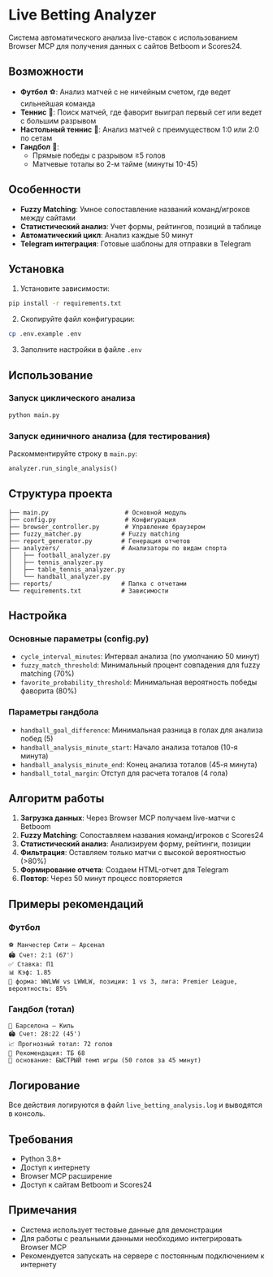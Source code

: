 # Live Betting Analyzer

Система автоматического анализа live-ставок с использованием Browser MCP для получения данных с сайтов Betboom и Scores24.

## Возможности

- **Футбол** ⚽: Анализ матчей с не ничейным счетом, где ведет сильнейшая команда
- **Теннис** 🎾: Поиск матчей, где фаворит выиграл первый сет или ведет с большим разрывом
- **Настольный теннис** 🏓: Анализ матчей с преимуществом 1:0 или 2:0 по сетам
- **Гандбол** 🤾: 
  - Прямые победы с разрывом ≥5 голов
  - Матчевые тоталы во 2-м тайме (минуты 10-45)

## Особенности

- **Fuzzy Matching**: Умное сопоставление названий команд/игроков между сайтами
- **Статистический анализ**: Учет формы, рейтингов, позиций в таблице
- **Автоматический цикл**: Анализ каждые 50 минут
- **Telegram интеграция**: Готовые шаблоны для отправки в Telegram

## Установка

1. Установите зависимости:
```bash
pip install -r requirements.txt
```

2. Скопируйте файл конфигурации:
```bash
cp .env.example .env
```

3. Заполните настройки в файле `.env`

## Использование

### Запуск циклического анализа
```bash
python main.py
```

### Запуск единичного анализа (для тестирования)
Раскомментируйте строку в `main.py`:
```python
analyzer.run_single_analysis()
```

## Структура проекта

```
├── main.py                     # Основной модуль
├── config.py                   # Конфигурация
├── browser_controller.py       # Управление браузером
├── fuzzy_matcher.py           # Fuzzy matching
├── report_generator.py        # Генерация отчетов
├── analyzers/                 # Анализаторы по видам спорта
│   ├── football_analyzer.py
│   ├── tennis_analyzer.py
│   ├── table_tennis_analyzer.py
│   └── handball_analyzer.py
├── reports/                   # Папка с отчетами
└── requirements.txt           # Зависимости
```

## Настройка

### Основные параметры (config.py)

- `cycle_interval_minutes`: Интервал анализа (по умолчанию 50 минут)
- `fuzzy_match_threshold`: Минимальный процент совпадения для fuzzy matching (70%)
- `favorite_probability_threshold`: Минимальная вероятность победы фаворита (80%)

### Параметры гандбола

- `handball_goal_difference`: Минимальная разница в голаx для анализа побед (5)
- `handball_analysis_minute_start`: Начало анализа тоталов (10-я минута)
- `handball_analysis_minute_end`: Конец анализа тоталов (45-я минута)
- `handball_total_margin`: Отступ для расчета тоталов (4 гола)

## Алгоритм работы

1. **Загрузка данных**: Через Browser MCP получаем live-матчи с Betboom
2. **Fuzzy Matching**: Сопоставляем названия команд/игроков с Scores24
3. **Статистический анализ**: Анализируем форму, рейтинги, позиции
4. **Фильтрация**: Оставляем только матчи с высокой вероятностью (>80%)
5. **Формирование отчета**: Создаем HTML-отчет для Telegram
6. **Повтор**: Через 50 минут процесс повторяется

## Примеры рекомендаций

### Футбол
```
⚽ Манчестер Сити – Арсенал
🏟️ Счет: 2:1 (67')
✅ Ставка: П1
📊 Кэф: 1.85
📌 форма: WWLWW vs LWWLW, позиции: 1 vs 3, лига: Premier League, вероятность: 85%
```

### Гандбол (тотал)
```
🤾 Барселона – Киль
🏟️ Счет: 28:22 (45')
📈 Прогнозный тотал: 72 голов
🎯 Рекомендация: ТБ 68
📌 основание: БЫСТРЫЙ темп игры (50 голов за 45 минут)
```

## Логирование

Все действия логируются в файл `live_betting_analysis.log` и выводятся в консоль.

## Требования

- Python 3.8+
- Доступ к интернету
- Browser MCP расширение
- Доступ к сайтам Betboom и Scores24

## Примечания

- Система использует тестовые данные для демонстрации
- Для работы с реальными данными необходимо интегрировать Browser MCP
- Рекомендуется запускать на сервере с постоянным подключением к интернету